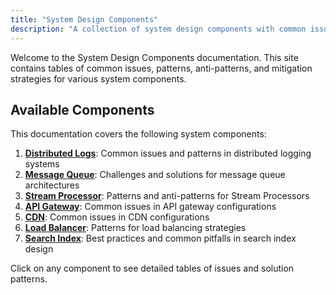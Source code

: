 ```yaml
---
title: "System Design Components"
description: "A collection of system design components with common issues, patterns, and solutions"
---
```


Welcome to the System Design Components documentation. This site contains tables of common issues, patterns, anti-patterns, and mitigation strategies for various system components.

## Available Components

This documentation covers the following system components:

1. [**Distributed Logs**](/systemdesign/distributedlogs): Common issues and patterns in distributed logging systems
2. [**Message Queue**](/systemdesign/messagequeue): Challenges and solutions for message queue architectures
3. [**Stream Processor**]( /systemdesign/streamprocessor): Patterns and anti-patterns for Stream Processors 
4. [**API Gateway**](/systemdesign/apigateway): Common issues in API gateway configurations
5. [**CDN**](/systemdesign/cdn): Common issues in CDN configurations
6. [**Load Balancer**](/systemdesign/loadbalancer): Patterns for load balancing strategies
7. [**Search Index**](/systemdesign/searchindex): Best practices and common pitfalls in search index design

Click on any component to see detailed tables of issues and solution patterns.